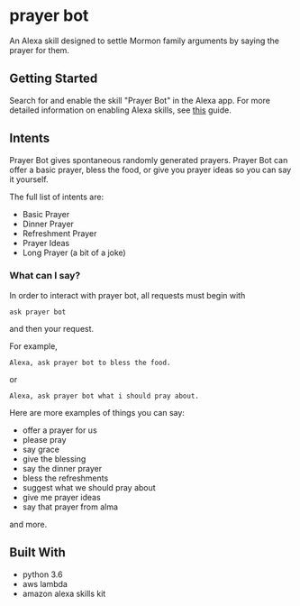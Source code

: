 # prayer bot

An Alexa skill designed to settle Mormon family arguments by saying the prayer for them. 


## Getting Started

Search for and enable the skill "Prayer Bot" in the Alexa app. For more detailed information on enabling Alexa skills, see [this](https://www.amazon.com/gp/help/customer/display.html?nodeId=201848700) guide. 


## Intents

Prayer Bot gives spontaneous randomly generated prayers. Prayer Bot can offer a basic prayer, bless the food, or give you prayer ideas so you can say it yourself.

The full list of intents are:
* Basic Prayer
* Dinner Prayer
* Refreshment Prayer
* Prayer Ideas
* Long Prayer (a bit of a joke)


### What can I say?

In order to interact with prayer bot, all requests must begin with 
```
ask prayer bot 
```
and then your request.

For example,
```
Alexa, ask prayer bot to bless the food.
```
or 
```
Alexa, ask prayer bot what i should pray about.
```


Here are more examples of things you can say:
* offer a prayer for us
* please pray
* say grace 
* give the blessing
* say the dinner prayer
* bless the refreshments
* suggest what we should pray about
* give me prayer ideas
* say that prayer from alma

and more.


## Built With

* python 3.6
* aws lambda
* amazon alexa skills kit

